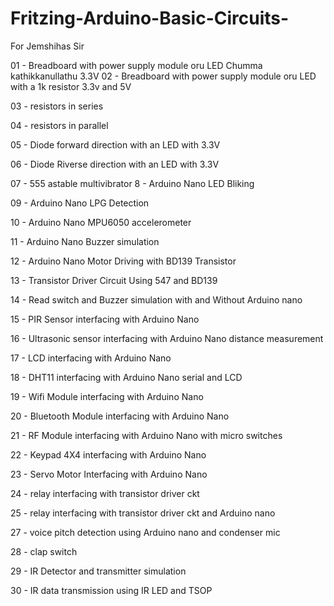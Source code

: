# Fritzing-Arduino-Basic-Circuits-
For Jemshihas Sir

01 - Breadboard with power supply module oru LED Chumma kathikkanullathu 3.3V
02 - Breadboard with power supply module oru LED with a 1k resistor 3.3v and 5V

03 - resistors in series

04 - resistors in parallel

05 - Diode forward direction with an LED with 3.3V

06 - Diode Riverse direction with an LED with 3.3V

07 - 555 astable multivibrator
8 - Arduino Nano LED Bliking

09 - Arduino Nano LPG Detection

10 - Arduino Nano MPU6050 accelerometer

11 - Arduino Nano Buzzer simulation

12 - Arduino Nano Motor Driving with BD139 Transistor

13 - Transistor Driver Circuit Using 547 and BD139

14 - Read switch and Buzzer simulation with and Without Arduino nano

15 - PIR Sensor interfacing with Arduino Nano

16 - Ultrasonic sensor interfacing with Arduino Nano distance measurement

17 - LCD interfacing with Arduino Nano

18 - DHT11 interfacing with Arduino Nano serial and LCD

19 - Wifi Module interfacing with Arduino Nano

20 - Bluetooth Module interfacing with Arduino Nano

21 - RF Module interfacing with Arduino Nano with micro switches

22 - Keypad 4X4 interfacing with Arduino Nano

23 - Servo Motor Interfacing with Arduino Nano

24 - relay interfacing with transistor driver ckt

25 - relay interfacing with transistor driver ckt and Arduino nano

27 - voice pitch detection using Arduino nano and condenser mic

28 - clap switch

29 - IR Detector and transmitter simulation

30 - IR data transmission using IR LED and TSOP